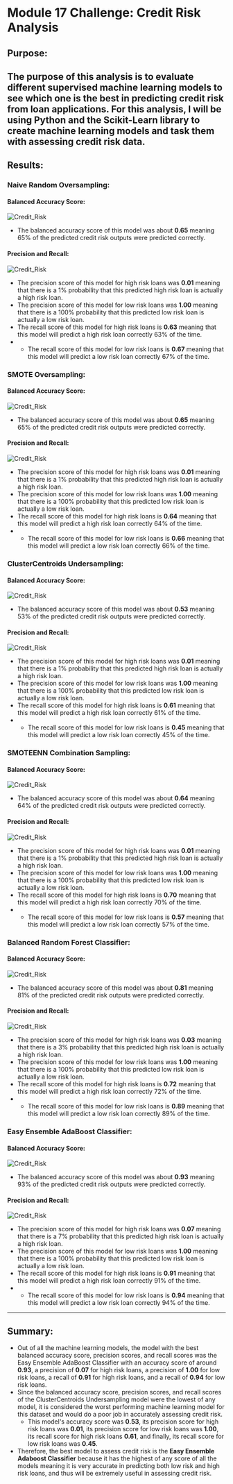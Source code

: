# Module 17 Challenge: Credit Risk Analysis

## Purpose:
The purpose of this analysis is to evaluate different supervised machine learning models to see which one is the best in predicting credit risk from loan applications. For this analysis, I will be using Python and the Scikit-Learn library to create machine learning models and task them with assessing credit risk data.
---

## Results:

### Naive Random Oversampling:
#### Balanced Accuracy Score:
![Credit_Risk](https://github.com/mbroad1/Module-17-Credit-Risk-Analysis/blob/main/random_oversampling_balanced_accuracy_score.png)
- The balanced accuracy score of this model was about **0.65** meaning 65% of the predicted credit risk outputs were predicted correctly.

#### Precision and Recall:
![Credit_Risk](https://github.com/mbroad1/Module-17-Credit-Risk-Analysis/blob/main/random_oversampling_classification_report.png)
- The precision score of this model for high risk loans was **0.01** meaning that there is a 1% probability that this predicted high risk loan is actually a high risk loan.
- The precision score of this model for low risk loans was **1.00** meaning that there is a 100% probability that this predicted low risk loan is actually a low risk loan.
- The recall score of this model for high risk loans is **0.63** meaning that this model will predict a high risk loan correctly 63% of the time.
- - The recall score of this model for low risk loans is **0.67** meaning that this model will predict a low risk loan correctly 67% of the time.

### SMOTE Oversampling:
#### Balanced Accuracy Score:
![Credit_Risk](https://github.com/mbroad1/Module-17-Credit-Risk-Analysis/blob/main/smote_oversampling_balanced_accuracy_score.png)
- The balanced accuracy score of this model was about **0.65** meaning 65% of the predicted credit risk outputs were predicted correctly.

#### Precision and Recall:
![Credit_Risk](https://github.com/mbroad1/Module-17-Credit-Risk-Analysis/blob/main/smote_oversampling_classification_report.png)
- The precision score of this model for high risk loans was **0.01** meaning that there is a 1% probability that this predicted high risk loan is actually a high risk loan.
- The precision score of this model for low risk loans was **1.00** meaning that there is a 100% probability that this predicted low risk loan is actually a low risk loan.
- The recall score of this model for high risk loans is **0.64** meaning that this model will predict a high risk loan correctly 64% of the time.
- - The recall score of this model for low risk loans is **0.66** meaning that this model will predict a low risk loan correctly 66% of the time.

### ClusterCentroids Undersampling:
#### Balanced Accuracy Score:
![Credit_Risk](https://github.com/mbroad1/Module-17-Credit-Risk-Analysis/blob/main/clustercentroids_undersampling_balanced_accuracy_score.png)
- The balanced accuracy score of this model was about **0.53** meaning 53% of the predicted credit risk outputs were predicted correctly.

#### Precision and Recall:
![Credit_Risk](https://github.com/mbroad1/Module-17-Credit-Risk-Analysis/blob/main/clustercentroids_undersampling_classification_report.png)
- The precision score of this model for high risk loans was **0.01** meaning that there is a 1% probability that this predicted high risk loan is actually a high risk loan.
- The precision score of this model for low risk loans was **1.00** meaning that there is a 100% probability that this predicted low risk loan is actually a low risk loan.
- The recall score of this model for high risk loans is **0.61** meaning that this model will predict a high risk loan correctly 61% of the time.
- - The recall score of this model for low risk loans is **0.45** meaning that this model will predict a low risk loan correctly 45% of the time.

### SMOTEENN Combination Sampling:
#### Balanced Accuracy Score:
![Credit_Risk](https://github.com/mbroad1/Module-17-Credit-Risk-Analysis/blob/main/smoteenn_balanced_accuracy_score.png)
- The balanced accuracy score of this model was about **0.64** meaning 64% of the predicted credit risk outputs were predicted correctly.

#### Precision and Recall:
![Credit_Risk](https://github.com/mbroad1/Module-17-Credit-Risk-Analysis/blob/main/smoteenn_classification_report.png)
- The precision score of this model for high risk loans was **0.01** meaning that there is a 1% probability that this predicted high risk loan is actually a high risk loan.
- The precision score of this model for low risk loans was **1.00** meaning that there is a 100% probability that this predicted low risk loan is actually a low risk loan.
- The recall score of this model for high risk loans is **0.70** meaning that this model will predict a high risk loan correctly 70% of the time.
- - The recall score of this model for low risk loans is **0.57** meaning that this model will predict a low risk loan correctly 57% of the time.

### Balanced Random Forest Classifier:
#### Balanced Accuracy Score:
![Credit_Risk](https://github.com/mbroad1/Module-17-Credit-Risk-Analysis/blob/main/balanced_random_forest_balanced_accuracy_score.png)
- The balanced accuracy score of this model was about **0.81** meaning 81% of the predicted credit risk outputs were predicted correctly.

#### Precision and Recall:
![Credit_Risk](https://github.com/mbroad1/Module-17-Credit-Risk-Analysis/blob/main/balanced_random_forest_classification_report.png)
- The precision score of this model for high risk loans was **0.03** meaning that there is a 3% probability that this predicted high risk loan is actually a high risk loan.
- The precision score of this model for low risk loans was **1.00** meaning that there is a 100% probability that this predicted low risk loan is actually a low risk loan.
- The recall score of this model for high risk loans is **0.72** meaning that this model will predict a high risk loan correctly 72% of the time.
- - The recall score of this model for low risk loans is **0.89** meaning that this model will predict a low risk loan correctly 89% of the time.

### Easy Ensemble AdaBoost Classifier:
#### Balanced Accuracy Score:
![Credit_Risk](https://github.com/mbroad1/Module-17-Credit-Risk-Analysis/blob/main/easy_ensemble_adaboost_balanced_accuracy_score.png)
- The balanced accuracy score of this model was about **0.93** meaning 93% of the predicted credit risk outputs were predicted correctly.

#### Precision and Recall:
![Credit_Risk](https://github.com/mbroad1/Module-17-Credit-Risk-Analysis/blob/main/easy_ensemble_adaboost_classification_report.png)
- The precision score of this model for high risk loans was **0.07** meaning that there is a 7% probability that this predicted high risk loan is actually a high risk loan.
- The precision score of this model for low risk loans was **1.00** meaning that there is a 100% probability that this predicted low risk loan is actually a low risk loan.
- The recall score of this model for high risk loans is **0.91** meaning that this model will predict a high risk loan correctly 91% of the time.
- - The recall score of this model for low risk loans is **0.94** meaning that this model will predict a low risk loan correctly 94% of the time.
---
## Summary:
- Out of all the machine learning models, the model with the best balanced accuracy score, precision scores, and recall scores was the Easy Ensemble AdaBoost Classifier with an accuracy score of around **0.93**, a precision of **0.07** for high risk loans, a precision of **1.00** for low risk loans, a recall of **0.91** for high risk loans, and a recall of **0.94** for low risk loans.
- Since the balanced accuracy score, precision scores, and recall scores of the ClusterCentroids Undersampling model were the lowest of any model, it is considered the worst performing machine learning model for this dataset and would do a poor job in accurately assessing credit risk.
    - This model's accuracy score was **0.53**, its precision score for high risk loans was **0.01**, its precision score for low risk loans was **1.00**, its recall score for high risk loans **0.61**, and finally, its recall score for low risk loans was **0.45**.
- Therefore, the best model to assess credit risk is the **Easy Ensemble Adaboost Classifier** because it has the highest of any score of all the models meaning it is very accurate in predicting both low risk and high risk loans, and thus will be extremely useful in assessing credit risk.

